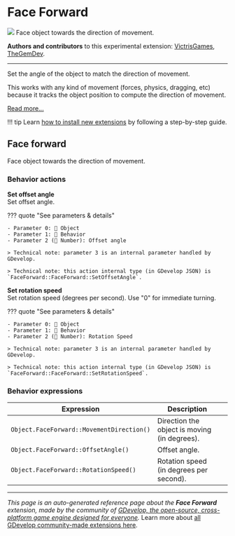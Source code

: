 # Face Forward

<img src="https://resources.gdevelop-app.com/assets/Icons/cart-arrow-right.svg" class="extension-icon"></img>
Face object towards the direction of movement.

**Authors and contributors** to this experimental extension: [VictrisGames](https://gd.games/VictrisGames), [TheGemDev](https://gd.games/TheGemDev).

---

Set the angle of the object to match the direction of movement.

This works with any kind of movement (forces, physics, dragging, etc) because it tracks the object position to compute the direction of movement.

[Read more...](https://victrisgames.itch.io/extension-faceforward)

!!! tip
    Learn [how to install new extensions](/gdevelop5/extensions/search) by following a step-by-step guide.



## Face forward 

Face object towards the direction of movement. 

### Behavior actions

**Set offset angle**  
Set offset angle.

??? quote "See parameters & details"

    - Parameter 0: 👾 Object
    - Parameter 1: 🧩 Behavior
    - Parameter 2 (🔢 Number): Offset angle

    > Technical note: parameter 3 is an internal parameter handled by GDevelop.

    > Technical note: this action internal type (in GDevelop JSON) is `FaceForward::FaceForward::SetOffsetAngle`.

**Set rotation speed**  
Set rotation speed (degrees per second).  Use "0" for immediate turning.

??? quote "See parameters & details"

    - Parameter 0: 👾 Object
    - Parameter 1: 🧩 Behavior
    - Parameter 2 (🔢 Number): Rotation Speed

    > Technical note: parameter 3 is an internal parameter handled by GDevelop.

    > Technical note: this action internal type (in GDevelop JSON) is `FaceForward::FaceForward::SetRotationSpeed`.

### Behavior expressions

| Expression | Description |  |
|-----|-----|-----|
| `Object.FaceForward::MovementDirection()` | Direction the object is moving (in degrees). ||
| `Object.FaceForward::OffsetAngle()` | Offset angle. ||
| `Object.FaceForward::RotationSpeed()` | Rotation speed (in degrees per second). ||


---

*This page is an auto-generated reference page about the **Face Forward** extension, made by the community of [GDevelop, the open-source, cross-platform game engine designed for everyone](https://gdevelop.io/).* Learn more about [all GDevelop community-made extensions here](/gdevelop5/extensions).